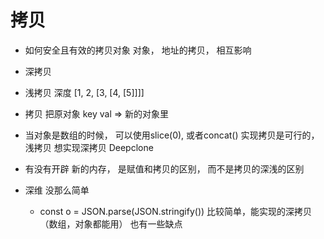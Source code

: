# 拷贝

- 如何安全且有效的拷贝对象
    对象， 地址的拷贝， 相互影响

- 深拷贝

- 浅拷贝
    深度  [1, 2, [3, [4, [5]]]]

- 拷贝
    把原对象 key  val    =>    新的对象里


- 当对象是数组的时候， 可以使用slice(0), 或者concat()
    实现拷贝是可行的， 浅拷贝
    想实现深拷贝 Deepclone


- 有没有开辟 新的内存， 是赋值和拷贝的区别， 而不是拷贝的深浅的区别


- 深维  没那么简单
    - const o = JSON.parse(JSON.stringify())  比较简单，能实现的深拷贝        （数组，对象都能用）
        也有一些缺点



